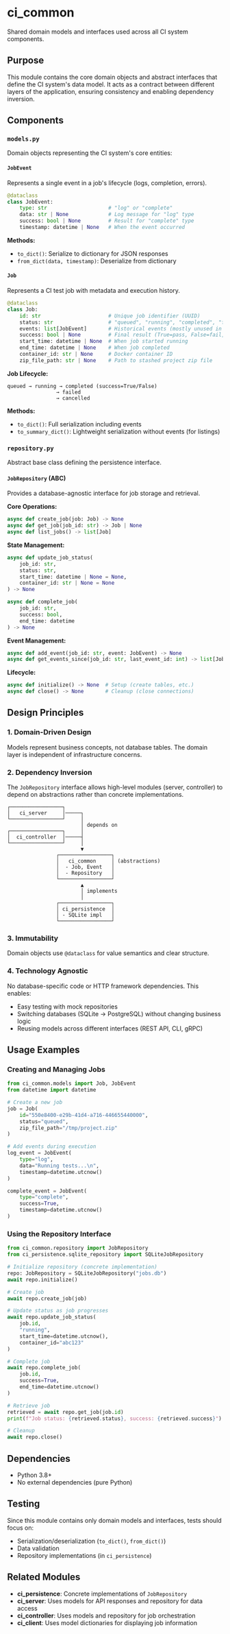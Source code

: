# ci_common

Shared domain models and interfaces used across all CI system components.

## Purpose

This module contains the core domain objects and abstract interfaces that define the CI system's data model. It acts as a contract between different layers of the application, ensuring consistency and enabling dependency inversion.

## Components

### `models.py`

Domain objects representing the CI system's core entities:

#### `JobEvent`
Represents a single event in a job's lifecycle (logs, completion, errors).

```python
@dataclass
class JobEvent:
    type: str                    # "log" or "complete"
    data: str | None             # Log message for "log" type
    success: bool | None         # Result for "complete" type
    timestamp: datetime | None   # When the event occurred
```

**Methods:**
- `to_dict()`: Serialize to dictionary for JSON responses
- `from_dict(data, timestamp)`: Deserialize from dictionary

#### `Job`
Represents a CI test job with metadata and execution history.

```python
@dataclass
class Job:
    id: str                      # Unique job identifier (UUID)
    status: str                  # "queued", "running", "completed", "failed", "cancelled"
    events: list[JobEvent]       # Historical events (mostly unused in controller pattern)
    success: bool | None         # Final result (True=pass, False=fail, None=in-progress)
    start_time: datetime | None  # When job started running
    end_time: datetime | None    # When job completed
    container_id: str | None     # Docker container ID
    zip_file_path: str | None    # Path to stashed project zip file
```

**Job Lifecycle:**
```
queued → running → completed (success=True/False)
                → failed
                → cancelled
```

**Methods:**
- `to_dict()`: Full serialization including events
- `to_summary_dict()`: Lightweight serialization without events (for listings)

### `repository.py`

Abstract base class defining the persistence interface.

#### `JobRepository` (ABC)
Provides a database-agnostic interface for job storage and retrieval.

**Core Operations:**
```python
async def create_job(job: Job) -> None
async def get_job(job_id: str) -> Job | None
async def list_jobs() -> list[Job]
```

**State Management:**
```python
async def update_job_status(
    job_id: str,
    status: str,
    start_time: datetime | None = None,
    container_id: str | None = None
) -> None

async def complete_job(
    job_id: str,
    success: bool,
    end_time: datetime
) -> None
```

**Event Management:**
```python
async def add_event(job_id: str, event: JobEvent) -> None
async def get_events_since(job_id: str, last_event_id: int) -> list[JobEvent]
```

**Lifecycle:**
```python
async def initialize() -> None  # Setup (create tables, etc.)
async def close() -> None       # Cleanup (close connections)
```

## Design Principles

### 1. **Domain-Driven Design**
Models represent business concepts, not database tables. The domain layer is independent of infrastructure concerns.

### 2. **Dependency Inversion**
The `JobRepository` interface allows high-level modules (server, controller) to depend on abstractions rather than concrete implementations.

```
┌─────────────────┐
│   ci_server     │─────┐
└─────────────────┘     │
                        │ depends on
┌─────────────────┐     │
│  ci_controller  │─────┤
└─────────────────┘     │
                        ▼
                ┌─────────────────┐
                │   ci_common     │ (abstractions)
                │  - Job, Event   │
                │  - Repository   │
                └─────────────────┘
                        ▲
                        │ implements
                        │
                ┌─────────────────┐
                │ ci_persistence  │
                │ - SQLite impl   │
                └─────────────────┘
```

### 3. **Immutability**
Domain objects use `@dataclass` for value semantics and clear structure.

### 4. **Technology Agnostic**
No database-specific code or HTTP framework dependencies. This enables:
- Easy testing with mock repositories
- Switching databases (SQLite → PostgreSQL) without changing business logic
- Reusing models across different interfaces (REST API, CLI, gRPC)

## Usage Examples

### Creating and Managing Jobs

```python
from ci_common.models import Job, JobEvent
from datetime import datetime

# Create a new job
job = Job(
    id="550e8400-e29b-41d4-a716-446655440000",
    status="queued",
    zip_file_path="/tmp/project.zip"
)

# Add events during execution
log_event = JobEvent(
    type="log",
    data="Running tests...\n",
    timestamp=datetime.utcnow()
)

complete_event = JobEvent(
    type="complete",
    success=True,
    timestamp=datetime.utcnow()
)
```

### Using the Repository Interface

```python
from ci_common.repository import JobRepository
from ci_persistence.sqlite_repository import SQLiteJobRepository

# Initialize repository (concrete implementation)
repo: JobRepository = SQLiteJobRepository("jobs.db")
await repo.initialize()

# Create job
await repo.create_job(job)

# Update status as job progresses
await repo.update_job_status(
    job.id,
    "running",
    start_time=datetime.utcnow(),
    container_id="abc123"
)

# Complete job
await repo.complete_job(
    job.id,
    success=True,
    end_time=datetime.utcnow()
)

# Retrieve job
retrieved = await repo.get_job(job.id)
print(f"Job status: {retrieved.status}, success: {retrieved.success}")

# Cleanup
await repo.close()
```

## Dependencies

- Python 3.8+
- No external dependencies (pure Python)

## Testing

Since this module contains only domain models and interfaces, tests should focus on:
- Serialization/deserialization (`to_dict()`, `from_dict()`)
- Data validation
- Repository implementations (in `ci_persistence`)

## Related Modules

- **ci_persistence**: Concrete implementations of `JobRepository`
- **ci_server**: Uses models for API responses and repository for data access
- **ci_controller**: Uses models and repository for job orchestration
- **ci_client**: Uses model dictionaries for displaying job information